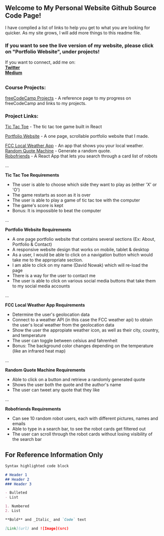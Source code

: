 ## Welcome to My Personal Website Github Source Code Page!

I have complied a list of links to help you get to what you are looking for quicker. As my site grows, I will add more things to this readme file.

### If you want to see the live version of my website, please click on "Portfolio Website", under projects!

If you want to connect, add me on:     
**[Twitter](https://twitter.com/davidpnowak)**    
**[Medium](https://medium.com/@davidpnowak)**

##  

### Course Projects:

[freeCodeCamp Projects](https://github.com/Confidenceiskey/dpn-site/tree/gh-pages/p) - A reference page to my progress on freeCodeCamp and links to my projects. 

### Project Links:         
     
[Tic Tac Toe](https://confidenceiskey.github.io/tic-tac-toe/) - The tic tac toe game built in React
     
[Portfolio Website](https://davidpnowak.com) - A one page, scrollable portfolio website that I made.

[FCC Local Weather App](https://davidpnowak.com/p/fcc-weather-app/) - An app that shows you your local weather.  
[Random Quote Machine](https://davidpnowak.com/p/random-quote-generator-machine/) - Generate a random quote.       
[Robofriends](https://confidenceiskey.github.io/robofriends/) - A React App that lets you search through a card list of robots

...

**Tic Tac Toe Requirements**    
- The user is able to choose which side they want to play as (either 'X' or 'O')
- The game restarts as soon as it is over
- The user is able to play a game of tic tac toe with the computer
- The game's score is kept
- Bonus: It is impossible to beat the computer

...

**Portfolio Website Requirements**    
- A one page portfolio website that contains several sections (Ex: About, Portfolio & Contact)
- A responsive website design that works on mobile, tablet & desktop
- As a user, I would be able to click on a navigation button which would take me to the appropriate section.
- I am able to click on my name (David Nowak) which will re-load the page
- There is a way for the user to contact me 
- The user is able to click on various social media buttons that take them to my social media accounts 

...

**FCC Local Weather App Requirements**
- Determine the user's geolocation data
- Connect to a weather API (in this case the FCC weather api) to obtain the user's local weather from the geolocation data
- Show the user the appropiate weather icon, as well as their city, country, and temperature
- The user can toggle between celsius and fahrenheit
- Bonus: The background color changes depending on the temperature (like an infrared heat map)

...

**Random Quote Machine Requirements**
- Able to click on a button and retrieve a randomly generated quote
- Shows the user both the quote and the author's name 
- The user can tweet any quote that they like

...

**Robofriends Requirements**
- Can see 10 random robot users, each with different pictures, names and emails
- Able to type in a search bar, to see the robot cards get filtered out
- The user can scroll through the robot cards without losing visibility of the search bar


## 


## For Reference Information Only

```markdown
Syntax highlighted code block

# Header 1
## Header 2
### Header 3

- Bulleted
- List

1. Numbered
2. List

**Bold** and _Italic_ and `Code` text

[Link](url) and ![Image](src)
```
